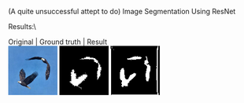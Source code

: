 (A quite unsuccessful attept to do) Image Segmentation Using ResNet

Results:\

Original   | Ground truth   | Result \
![alt-text-1](https://github.com/AndreeaMusat/machine_learning/blob/master/resnet-segmentation/results/orig_1_1.png) ![alt-text-2](https://github.com/AndreeaMusat/machine_learning/blob/master/resnet-segmentation/results/gt_pred_1_1.png) ![alt-text-3](https://github.com/AndreeaMusat/machine_learning/blob/master/resnet-segmentation/results/my_pred_1_1.png)
